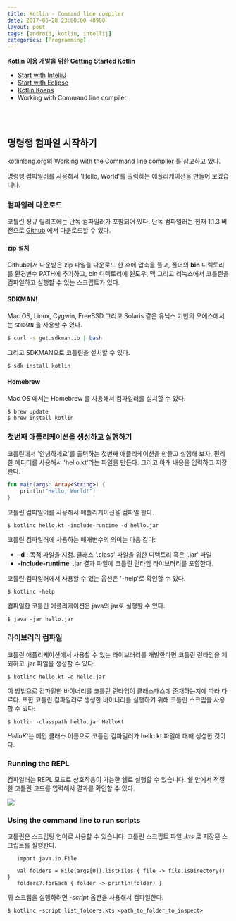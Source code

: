 ```yaml
---
title: Kotlin - Command line compiler
date: 2017-06-28 23:00:00 +0900
layout: post
tags: [android, kotlin, intellij]
categories: [Programming]
---
```


**Kotlin 이용 개발을 위한 Getting Started Kotlin**
 - [Start with IntelliJ](/kotlin/2017/06/28/tutorial-start-with-intellij.html)
 - [Start with Eclipse](/kotlin/2017/06/29/tutorial-start-with-eclipse.html)
 - [Kotlin Koans](/kotlin/2017/06/29/tutorial-koans.html)
 - Working with Command line compiler

<br/>
<br/>

## 명령행 컴파일 시작하기

kotlinlang.org의 [Working with the Command line compiler](https://kotlinlang.org/docs/tutorials/command-line.html) 를 참고하고 있다.

명령행 컴파일러를 사용해서 'Hello, World'를 출력하는 애플리케이션을 만들어 보겠습니다.


### 컴파일러 다운로드

코틀린 정규 릴리즈에는 단독 컴파일러가 포함되어 있다. 단독 컴파일러는 현재 1.1.3 버전으로 [Github](https://github.com/JetBrains/kotlin/releases/tag/build-1.1.3) 에서 다운로드할 수 있다.

#### zip 설치

Github에서 다운받은 zip 파일을 다운로드 한 후에 압축을 풀고, 폴더의 **bin** 디렉토리를 환경변수 PATH에 추가하고, bin 디렉토리에 윈도우, 맥 그리고 리눅스에서 코틀린을 컴파일하고 실행할 수 있는 스크립트가 있다.

#### SDKMAN!
Mac OS, Linux, Cygwin, FreeBSD 그리고 Solaris 같은 유닉스 기반의 오에스에서는 `SDKMAN` 을 사용할 수 있다.

```sh
$ curl -s get.sdkman.io | bash
```

그리고 SDKMAN으로 코틀린을 설치할 수 있다.

```sh
$ sdk install kotlin
```


#### Homebrew

Mac OS 에서는 Homebrew 를 사용해서 컴파일러를 설치할 수 있다.

```
$ brew update
$ brew install kotlin
```


### 첫번째 애플리케이션을 생성하고 실행하기

코틀린에서 '안녕하세요'를 출력하는 첫번째 애플리케이션을 만들고 실행해 보자, 편리한 에디터를 사용해서 'hello.kt'라는 파일을 만든다. 그리고 아래 내용을 입력하고 저장한다.

``` kotlin
fun main(args: Array<String>) {
    println("Hello, World!")
}
```

코틀린 컴파일어를 사용해서 애플리케이션을 컴파일 한다.

```
$ kotlinc hello.kt -include-runtime -d hello.jar
```

코틀린 컴파일러에 사용하는 매개변수의 의미는 다음 같다:
 - **-d** : 목적 파일을 지정. 클래스 '.class' 파일을 위한 디렉토리 혹은 '.jar' 파일
 - **-include-runtime**: .jar 결과 파일에 코틀린 런타임 라이브러리를 포함한다.

코틀린 컴파일러에서 사용할 수 있는 옵션은 '-help'로 확인할 수 있다.

```
$ kotlinc -help
```

컴파일한 코틀린 애플리케이션은 java의 jar로 실행할 수 있다.

```
$ java -jar hello.jar
```


### 라이브러리 컴파일

코틀린 애플리케이션에서 사용할 수 있는 라이브러리를 개발한다면 코틀린 런타임을 제외하고 .jar 파일을 생성할 수 있다.

```
$ kotlinc hello.kt -d hello.jar
```

이 방법으로 컴파일한 바이너리를 코틀린 런타임이 클래스패스에 존재하는지에 따라 다르다.
또한 코틀린 컴파일러로 생성한 바이너리를 실행하기 위해 코틀린 스크립을 사용할 수 있다:

```
$ kotlin -classpath hello.jar HelloKt
```

*HelloKt*는 메인 클래스 이름으로 코틀린 컴파일러가 hello.kt 파일에 대해 생성한 것이다.



### Running the REPL

컴파일러는 REPL 모드로 상호작용이 가능한 쉘로 실행할 수 있습니다. 쉘 안에서 적절한 코틀린 코드를 입력해서 결과를 확인할 수 있다.

![](https://kotlinlang.org/assets/images/tutorials/command-line/kotlin_shell.png)


### Using the command line to run scripts

코틀린은 스크립팅 언어로 사용할 수 있습니다. 코틀린 스크립트 파일 *.kts* 로 저장된 스크립트를 실행한다.


```
   import java.io.File

   val folders = File(args[0]).listFiles { file -> file.isDirectory() }
   folders?.forEach { folder -> println(folder) }
```

위 스크립을 실행하려면 *-script* 옵션을 사용해서 컴파일한다.


```
$ kotlinc -script list_folders.kts <path_to_folder_to_inspect>
```

